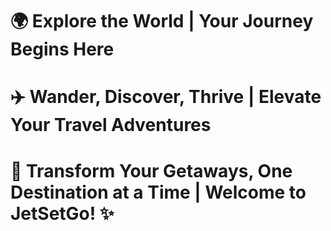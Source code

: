 # 🌍 Explore the World | Your Journey Begins Here
# ✈️ Wander, Discover, Thrive | Elevate Your Travel Adventures
# 🌟 Transform Your Getaways, One Destination at a Time | Welcome to JetSetGo! ✨
